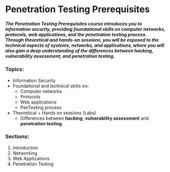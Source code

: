 # Penetration Testing Prerequisites

##### ***The Penetration Testing Prerequisites course introduces you to information security, providing foundational skills on computer networks, protocols, web applications, and the penetration testing process. Through theoretical and hands-on sessions, you will be exposed to the technical aspects of systems, networks, and applications, where you will also gain a deep understanding of the differences between hacking, vulnerability assessment, and penetration testing.***

### Topics:

- Information Security
- Foundational and technical skills on:
  - Computer networks
  - Protocols
  - Web applications
  - PenTesting process
- Theoretical + Hands on sessions (Labs)
  - Differences between **hacking**, **vulnerability assessment** and **penetration testing**.

### Sections:

1. Introduction
2. Networking
3. Web Applications
4. Penetration Testing


